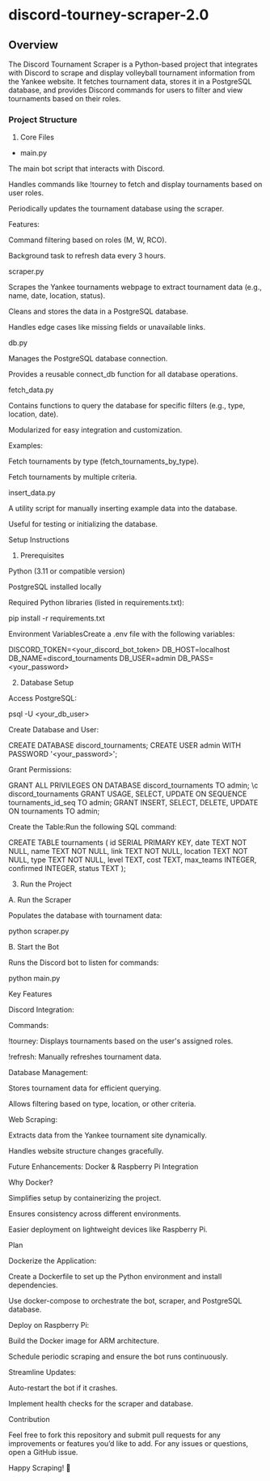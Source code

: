 # discord-tourney-scraper-2.0

## Overview

The Discord Tournament Scraper is a Python-based project that integrates with Discord to scrape and display volleyball tournament information from the Yankee website. It fetches tournament data, stores it in a PostgreSQL database, and provides Discord commands for users to filter and view tournaments based on their roles.

### Project Structure

1. Core Files

* main.py 

The main bot script that interacts with Discord.

Handles commands like !tourney to fetch and display tournaments based on user roles.

Periodically updates the tournament database using the scraper.

Features:

Command filtering based on roles (M, W, RCO).

Background task to refresh data every 3 hours.

scraper.py

Scrapes the Yankee tournaments webpage to extract tournament data (e.g., name, date, location, status).

Cleans and stores the data in a PostgreSQL database.

Handles edge cases like missing fields or unavailable links.

db.py

Manages the PostgreSQL database connection.

Provides a reusable connect_db function for all database operations.

fetch_data.py

Contains functions to query the database for specific filters (e.g., type, location, date).

Modularized for easy integration and customization.

Examples:

Fetch tournaments by type (fetch_tournaments_by_type).

Fetch tournaments by multiple criteria.

insert_data.py

A utility script for manually inserting example data into the database.

Useful for testing or initializing the database.

Setup Instructions

1. Prerequisites

Python (3.11 or compatible version)

PostgreSQL installed locally

Required Python libraries (listed in requirements.txt):

pip install -r requirements.txt

Environment VariablesCreate a .env file with the following variables:

DISCORD_TOKEN=<your_discord_bot_token>
DB_HOST=localhost
DB_NAME=discord_tournaments
DB_USER=admin
DB_PASS=<your_password>

2. Database Setup

Access PostgreSQL:

psql -U <your_db_user>

Create Database and User:

CREATE DATABASE discord_tournaments;
CREATE USER admin WITH PASSWORD '<your_password>';

Grant Permissions:

GRANT ALL PRIVILEGES ON DATABASE discord_tournaments TO admin;
\c discord_tournaments
GRANT USAGE, SELECT, UPDATE ON SEQUENCE tournaments_id_seq TO admin;
GRANT INSERT, SELECT, DELETE, UPDATE ON tournaments TO admin;

Create the Table:Run the following SQL command:

CREATE TABLE tournaments (
    id SERIAL PRIMARY KEY,
    date TEXT NOT NULL,
    name TEXT NOT NULL,
    link TEXT NOT NULL,
    location TEXT NOT NULL,
    type TEXT NOT NULL,
    level TEXT,
    cost TEXT,
    max_teams INTEGER,
    confirmed INTEGER,
    status TEXT
);

3. Run the Project

A. Run the Scraper

Populates the database with tournament data:

python scraper.py

B. Start the Bot

Runs the Discord bot to listen for commands:

python main.py

Key Features

Discord Integration:

Commands:

!tourney: Displays tournaments based on the user's assigned roles.

!refresh: Manually refreshes tournament data.

Database Management:

Stores tournament data for efficient querying.

Allows filtering based on type, location, or other criteria.

Web Scraping:

Extracts data from the Yankee tournament site dynamically.

Handles website structure changes gracefully.

Future Enhancements: Docker & Raspberry Pi Integration

Why Docker?

Simplifies setup by containerizing the project.

Ensures consistency across different environments.

Easier deployment on lightweight devices like Raspberry Pi.

Plan

Dockerize the Application:

Create a Dockerfile to set up the Python environment and install dependencies.

Use docker-compose to orchestrate the bot, scraper, and PostgreSQL database.

Deploy on Raspberry Pi:

Build the Docker image for ARM architecture.

Schedule periodic scraping and ensure the bot runs continuously.

Streamline Updates:

Auto-restart the bot if it crashes.

Implement health checks for the scraper and database.

Contribution

Feel free to fork this repository and submit pull requests for any improvements or features you’d like to add. For any issues or questions, open a GitHub issue.

Happy Scraping! 🚀

